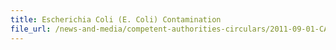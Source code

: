 ```yaml
---
title: Escherichia Coli (E. Coli) Contamination 
file_url: /news-and-media/competent-authorities-circulars/2011-09-01-CA.pdf
---
```

